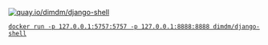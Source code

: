 [![quay.io/dimdm/django-shell](https://quay.io/repository/dimdm/django-shell/status "quay.io/dimdm/django-shell")](https://quay.io/repository/dimdm/django-shell)

[`docker run -p 127.0.0.1:5757:5757 -p 127.0.0.1:8888:8888 dimdm/django-shell`](https://hub.docker.com/r/dimdm/django-shell/)

